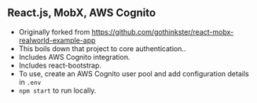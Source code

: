## React.js, MobX, AWS Cognito

- Originally forked from https://github.com/gothinkster/react-mobx-realworld-example-app
- This boils down that project to core authentication..
- Includes AWS Cognito integration.
- Includes react-bootstrap.
- To use, create an AWS Cognito user pool and add configuration details in `.env`
- `npm start` to run locally.
